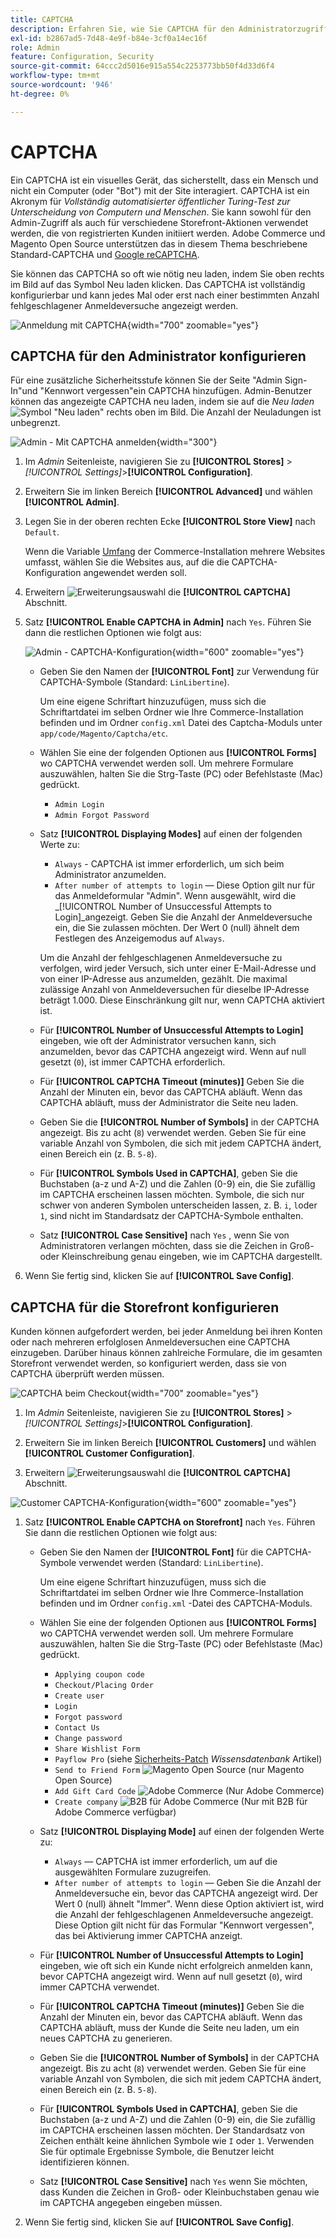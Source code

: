 ```yaml
---
title: CAPTCHA
description: Erfahren Sie, wie Sie CAPTCHA für den Administratorzugriff und verschiedene Storefront-Aktionen konfigurieren, die von registrierten Kunden initiiert wurden.
exl-id: b2867ad5-7d48-4e9f-b84e-3cf0a14ec16f
role: Admin
feature: Configuration, Security
source-git-commit: 64ccc2d5016e915a554c2253773bb50f4d33d6f4
workflow-type: tm+mt
source-wordcount: '946'
ht-degree: 0%

---
```


# CAPTCHA

Ein CAPTCHA ist ein visuelles Gerät, das sicherstellt, dass ein Mensch und nicht ein Computer (oder &quot;Bot&quot;) mit der Site interagiert. CAPTCHA ist ein Akronym für _Vollständig automatisierter öffentlicher Turing-Test zur Unterscheidung von Computern und Menschen_. Sie kann sowohl für den Admin-Zugriff als auch für verschiedene Storefront-Aktionen verwendet werden, die von registrierten Kunden initiiert werden. Adobe Commerce und Magento Open Source unterstützen das in diesem Thema beschriebene Standard-CAPTCHA und [Google reCAPTCHA](security-google-recaptcha.md).

Sie können das CAPTCHA so oft wie nötig neu laden, indem Sie oben rechts im Bild auf das Symbol Neu laden klicken. Das CAPTCHA ist vollständig konfigurierbar und kann jedes Mal oder erst nach einer bestimmten Anzahl fehlgeschlagener Anmeldeversuche angezeigt werden.

![Anmeldung mit CAPTCHA](./assets/customer-account-login-captcha.png){width="700" zoomable="yes"}

## CAPTCHA für den Administrator konfigurieren

Für eine zusätzliche Sicherheitsstufe können Sie der Seite &quot;Admin Sign-In&quot;und &quot;Kennwort vergessen&quot;ein CAPTCHA hinzufügen. Admin-Benutzer können das angezeigte CAPTCHA neu laden, indem sie auf die _Neu laden_ ![Symbol &quot;Neu laden&quot;](./assets/CAPTCHA-icon-reload.png) rechts oben im Bild. Die Anzahl der Neuladungen ist unbegrenzt.

![Admin - Mit CAPTCHA anmelden](./assets/security-captcha-admin.png){width="300"}

1. Im _Admin_ Seitenleiste, navigieren Sie zu **[!UICONTROL Stores]** > _[!UICONTROL Settings]_>**[!UICONTROL Configuration]**.

1. Erweitern Sie im linken Bereich **[!UICONTROL Advanced]** und wählen **[!UICONTROL Admin]**.

1. Legen Sie in der oberen rechten Ecke **[!UICONTROL Store View]** nach `Default`.

   Wenn die Variable [Umfang](../getting-started/websites-stores-views.md#scope-settings) der Commerce-Installation mehrere Websites umfasst, wählen Sie die Websites aus, auf die die CAPTCHA-Konfiguration angewendet werden soll.

1. Erweitern ![Erweiterungsauswahl](../assets/icon-display-expand.png) die **[!UICONTROL CAPTCHA]** Abschnitt.

1. Satz **[!UICONTROL Enable CAPTCHA in Admin]** nach `Yes`. Führen Sie dann die restlichen Optionen wie folgt aus:

   ![Admin - CAPTCHA-Konfiguration](../configuration-reference/advanced/assets/admin-captcha.png){width="600" zoomable="yes"}

   - Geben Sie den Namen der **[!UICONTROL Font]** zur Verwendung für CAPTCHA-Symbole (Standard: `LinLibertine`).

     Um eine eigene Schriftart hinzuzufügen, muss sich die Schriftartdatei im selben Ordner wie Ihre Commerce-Installation befinden und im Ordner `config.xml` Datei des Captcha-Moduls unter `app/code/Magento/Captcha/etc`.

   - Wählen Sie eine der folgenden Optionen aus **[!UICONTROL Forms]** wo CAPTCHA verwendet werden soll. Um mehrere Formulare auszuwählen, halten Sie die Strg-Taste (PC) oder Befehlstaste (Mac) gedrückt.

      - `Admin Login`
      - `Admin Forgot Password`

   - Satz **[!UICONTROL Displaying Modes]** auf einen der folgenden Werte zu:

      - `Always` - CAPTCHA ist immer erforderlich, um sich beim Administrator anzumelden.
      - `After number of attempts to login` — Diese Option gilt nur für das Anmeldeformular &quot;Admin&quot;. Wenn ausgewählt, wird die _[!UICONTROL Number of Unsuccessful Attempts to Login]_angezeigt. Geben Sie die Anzahl der Anmeldeversuche ein, die Sie zulassen möchten. Der Wert 0 (null) ähnelt dem Festlegen des Anzeigemodus auf `Always`.

     Um die Anzahl der fehlgeschlagenen Anmeldeversuche zu verfolgen, wird jeder Versuch, sich unter einer E-Mail-Adresse und von einer IP-Adresse aus anzumelden, gezählt. Die maximal zulässige Anzahl von Anmeldeversuchen für dieselbe IP-Adresse beträgt 1.000. Diese Einschränkung gilt nur, wenn CAPTCHA aktiviert ist.

   - Für **[!UICONTROL Number of Unsuccessful Attempts to Login]** eingeben, wie oft der Administrator versuchen kann, sich anzumelden, bevor das CAPTCHA angezeigt wird. Wenn auf null gesetzt (`0`), ist immer CAPTCHA erforderlich.

   - Für **[!UICONTROL CAPTCHA Timeout (minutes)]** Geben Sie die Anzahl der Minuten ein, bevor das CAPTCHA abläuft. Wenn das CAPTCHA abläuft, muss der Administrator die Seite neu laden.

   - Geben Sie die **[!UICONTROL Number of Symbols]** in der CAPTCHA angezeigt. Bis zu acht (`8`) verwendet werden. Geben Sie für eine variable Anzahl von Symbolen, die sich mit jedem CAPTCHA ändert, einen Bereich ein (z. B. `5-8`).

   - Für **[!UICONTROL Symbols Used in CAPTCHA]**, geben Sie die Buchstaben (a-z und A-Z) und die Zahlen (0-9) ein, die Sie zufällig im CAPTCHA erscheinen lassen möchten. Symbole, die sich nur schwer von anderen Symbolen unterscheiden lassen, z. B. `i`, `l`oder `1`, sind nicht im Standardsatz der CAPTCHA-Symbole enthalten.

   - Satz **[!UICONTROL Case Sensitive]** nach `Yes` , wenn Sie von Administratoren verlangen möchten, dass sie die Zeichen in Groß- oder Kleinschreibung genau eingeben, wie im CAPTCHA dargestellt.

1. Wenn Sie fertig sind, klicken Sie auf **[!UICONTROL Save Config]**.

## CAPTCHA für die Storefront konfigurieren

Kunden können aufgefordert werden, bei jeder Anmeldung bei ihren Konten oder nach mehreren erfolglosen Anmeldeversuchen eine CAPTCHA einzugeben. Darüber hinaus können zahlreiche Formulare, die im gesamten Storefront verwendet werden, so konfiguriert werden, dass sie von CAPTCHA überprüft werden müssen.

![CAPTCHA beim Checkout](./assets/storefront-checkout-payment-captcha.png){width="700" zoomable="yes"}

1. Im _Admin_ Seitenleiste, navigieren Sie zu **[!UICONTROL Stores]** > _[!UICONTROL Settings]_>**[!UICONTROL Configuration]**.

1. Erweitern Sie im linken Bereich **[!UICONTROL Customers]** und wählen **[!UICONTROL Customer Configuration]**.

1. Erweitern ![Erweiterungsauswahl](../assets/icon-display-expand.png) die **[!UICONTROL CAPTCHA]** Abschnitt.

![Customer CAPTCHA-Konfiguration](../configuration-reference/customers/assets/customer-configuration-captcha.png){width="600" zoomable="yes"}

1. Satz **[!UICONTROL Enable CAPTCHA on Storefront]** nach `Yes`. Führen Sie dann die restlichen Optionen wie folgt aus:

   - Geben Sie den Namen der **[!UICONTROL Font]** für die CAPTCHA-Symbole verwendet werden (Standard: `LinLibertine`).

     Um eine eigene Schriftart hinzuzufügen, muss sich die Schriftartdatei im selben Ordner wie Ihre Commerce-Installation befinden und im Ordner `config.xml` -Datei des CAPTCHA-Moduls.

   - Wählen Sie eine der folgenden Optionen aus **[!UICONTROL Forms]** wo CAPTCHA verwendet werden soll. Um mehrere Formulare auszuwählen, halten Sie die Strg-Taste (PC) oder Befehlstaste (Mac) gedrückt.

      - `Applying coupon code`
      - `Checkout/Placing Order`
      - `Create user`
      - `Login`
      - `Forgot password`
      - `Contact Us`
      - `Change password`
      - `Share Wishlist Form`
      - `Payflow Pro` (siehe [Sicherheits-Patch](https://experienceleague.adobe.com/docs/commerce-knowledge-base/kb/troubleshooting/payments/paypal-payflow-pro-active-carding-activity.html) _Wissensdatenbank_ Artikel)
      - `Send to Friend Form` ![Magento Open Source](../assets/open-source.svg) (nur Magento Open Source)
      - `Add Gift Card Code` ![Adobe Commerce](../assets/adobe-logo.svg) (Nur Adobe Commerce)
      - `Create company` ![B2B für Adobe Commerce](../assets/b2b.svg) (Nur mit B2B für Adobe Commerce verfügbar)

   - Satz **[!UICONTROL Displaying Mode]** auf einen der folgenden Werte zu:

      - `Always` — CAPTCHA ist immer erforderlich, um auf die ausgewählten Formulare zuzugreifen.
      - `After number of attempts to login` — Geben Sie die Anzahl der Anmeldeversuche ein, bevor das CAPTCHA angezeigt wird. Der Wert 0 (null) ähnelt &quot;Immer&quot;. Wenn diese Option aktiviert ist, wird die Anzahl der fehlgeschlagenen Anmeldeversuche angezeigt. Diese Option gilt nicht für das Formular &quot;Kennwort vergessen&quot;, das bei Aktivierung immer CAPTCHA anzeigt.

   - Für **[!UICONTROL Number of Unsuccessful Attempts to Login]** eingeben, wie oft sich ein Kunde nicht erfolgreich anmelden kann, bevor CAPTCHA angezeigt wird. Wenn auf null gesetzt (`0`), wird immer CAPTCHA verwendet.

   - Für **[!UICONTROL CAPTCHA Timeout (minutes)]** Geben Sie die Anzahl der Minuten ein, bevor das CAPTCHA abläuft. Wenn das CAPTCHA abläuft, muss der Kunde die Seite neu laden, um ein neues CAPTCHA zu generieren.

   - Geben Sie die **[!UICONTROL Number of Symbols]** in der CAPTCHA angezeigt. Bis zu acht (`8`) verwendet werden. Geben Sie für eine variable Anzahl von Symbolen, die sich mit jedem CAPTCHA ändert, einen Bereich ein (z. B. `5-8`).

   - Für **[!UICONTROL Symbols Used in CAPTCHA]**, geben Sie die Buchstaben (a-z und A-Z) und die Zahlen (0-9) ein, die Sie zufällig im CAPTCHA erscheinen lassen möchten. Der Standardsatz von Zeichen enthält keine ähnlichen Symbole wie `I` oder `1`. Verwenden Sie für optimale Ergebnisse Symbole, die Benutzer leicht identifizieren können.

   - Satz **[!UICONTROL Case Sensitive]** nach `Yes` wenn Sie möchten, dass Kunden die Zeichen in Groß- oder Kleinbuchstaben genau wie im CAPTCHA angegeben eingeben müssen.

1. Wenn Sie fertig sind, klicken Sie auf **[!UICONTROL Save Config]**.
